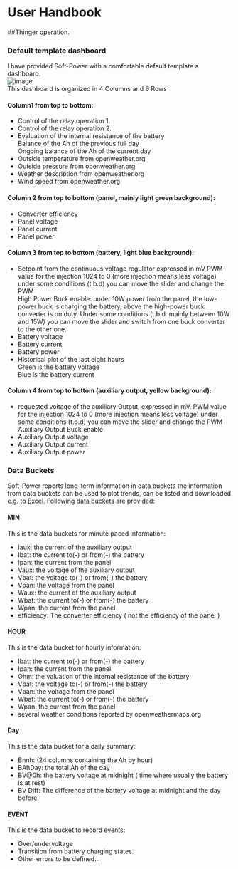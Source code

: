 # User Handbook

##Thinger operation.

### Default template dashboard
I have provided Soft-Power with a comfortable default template a dashboard.  
![image](https://user-images.githubusercontent.com/14197155/106634824-751d3600-6580-11eb-932a-027b90c51213.png)  
This dashboard is organized in 4 Columns and  6 Rows

#### Column1 from top to bottom:
- Control of the relay operation 1.
- Control of the relay operation 2.
- Evaluation of the internal resistance of the battery  
  Balance of the Ah of the previous full day  
  Ongoing balance of the Ah of the current  day
- Outside temperature from openweather.org
- Outside pressure from openweather.org
- Weather description  from openweather.org
- Wind speed  from openweather.org

#### Column 2  from top to bottom (panel, mainly light green background):
- Converter efficiency
- Panel voltage
- Panel current
- Panel power

#### Column 3 from top to bottom (battery, light blue background):
- Setpoint from the continuous voltage regulator expressed in mV
  PWM value for the injection 1024 to 0 (more injection means less voltage) under some conditions (t.b.d) you can move the slider and change the PWM  
  High Power Buck enable: under 10W power from the panel, the low-power buck is charging the battery, above the high-power buck converter is on duty. Under some conditions (t.b.d. mainly between 10W and 15W) you can move the slider and switch from one buck converter to the other one.  
- Battery voltage
- Battery current
- Battery power  
- Historical plot of the last eight hours  
  Green is the battery voltage  
  Blue is the battery current  
  
#### Column 4 from top to bottom (auxiliary output, yellow background): 
- requested voltage of the auxiliary Output, expressed in mV. 
  PWM value for the injection 1024 to 0 (more injection means less voltage) under some conditions (t.b.d) you can move the slider and change the PWM  
  Auxiliary Output Buck enable
- Auxiliary Output voltage
- Auxiliary Output current
- Auxiliary Output power

### Data Buckets
Soft-Power reports long-term information in data buckets
the information from data buckets can be used to plot trends, can be listed and downloaded e.g. to Excel.
Following data buckets are provided:

#### MIN
This is the data buckets for minute paced information:
- Iaux: the current of the auxiliary output
- Ibat: the current to(-) or from(-) the battery
- Ipan: the current from the panel
- Vaux: the voltage of the auxiliary output
- Vbat: the voltage to(-) or from(-) the battery
- Vpan: the voltage from the panel
- Waux: the current of the auxiliary output
- Wbat: the current to(-) or from(-) the battery
- Wpan: the current from the panel
- efficiency: The converter efficiency ( not the efficiency of the panel )

#### HOUR
This is the data bucket for hourly information:
- Ibat: the current to(-) or from(-) the battery
- Ipan: the current from the panel
- Ohm: the valuation of the internal resistance of the battery
- Vbat: the voltage to(-) or from(-) the battery
- Vpan: the voltage from the panel
- Wbat: the current to(-) or from(-) the battery
- Wpan: the current from the panel
- several weather conditions reported by openweathermaps.org

#### Day
This is the data bucket for a daily summary:
- Bnnh:  (24 columns containing the Ah by hour)
- BAhDay: the total Ah of the day
- BV@0h: the battery voltage at midnight ( time where usually the battery is at rest)
- BV Diff: The difference of the battery voltage at midnight and the day before.

#### EVENT
This is the data bucket to record events:
- Over/undervoltage
- Transition from battery charging states.
- Other errors to be defined...


  



